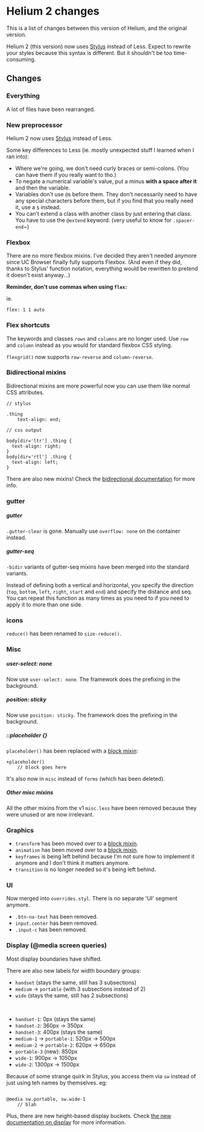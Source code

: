 # Helium 2 changes

This is a list of changes between this version of Helium, and the original version.

Helium 2 (this version) now uses [Stylus](http://stylus-lang.com) instead of Less. Expect to rewrite your styles because this syntax is different. But it shouldn't be too time-consuming.


## Changes

### Everything
A lot of files have been rearranged.


### New preprocessor

Helium 2 now uses [Stylus](http://stylus-lang.com) instead of Less.

Some key differences to Less (ie. mostly unexpected stuff I learned when I ran into):

- Where we're going, we don't need curly braces or semi-colons. (You can have them if you really want to tho.)
- To negate a numerical variable's value, put a minus **with a space after it** and then the variable.
- Variables don't use `@`s before them. They don't necessarily need to have any special characters before them, but if you find that you really need it, use a `$` instead.
- You can't extend a class with another class by just entering that class. You have to use the `@extend` keyword. (very useful to know for `.spacer-end`~)

### Flexbox

There are no more flexbox mixins. I've decided they aren't needed anymore since UC Browser finally fully supports Flexbox. (And even if they did, thanks to Stylus' function notation, everything would be rewritten to pretend it doesn't exist anyway...)

**Reminder, don't use commas when using `flex`:**

ie.

```
flex: 1 1 auto

```

### Flex shortcuts

The keywords and classes `rows` and `columns` are no longer used. Use `row` and `column` instead as you would for standard flexbox CSS styling.

`flexgrid()` now supports `row-reverse` and `column-reverse`.


### Bidirectional mixins

Bidirectional mixins are more powerful now you can use them like normal CSS attributes.

```
// stylus

.thing
	text-align: end;

// css output

body[dir='ltr'] .thing {
  text-align: right;
}
body[dir='rtl'] .thing {
  text-align: left;
}

```

There are also new mixins! Check the [bidirectional documentation](bidir.md) for more info.

### gutter

##### gutter
`.gutter-clear` is gone. Manually use `overflow: none` on the container instead.

##### gutter-seq

`-bidir` variants of gutter-seq mixins have been merged into the standard variants.

Instead of defining both a vertical and horizontal, you specify the direction (`top`, `bottom`, `left`, `right`, `start` and `end`) and specify the distance and seq. You can repeat this function as many times as you need to if you need to apply it to more than one side.

### icons

`reduce()` has been renamed to `size-reduce()`.

### Misc
##### user-select: none
Now use `user-select: none`. The framework does the prefixing in the background.

##### position: sticky
Now use `position: sticky`. The framework does the prefixing in the background.


##### ::placeholder {}
`placeholder()` has been replaced with a [block mixin](http://stylus-lang.com/docs/mixins.html#block-mixins):

```
+placeholder()
	// block goes here

```

It's also now in `misc` instead of `forms` (which has been deleted).

##### Other misc mixins

All the other mixins from the v1 `misc.less` have been removed because they were unused or are now irrelevant.


### Graphics
- `transform` has been moved over to a [block mixin](http://stylus-lang.com/docs/mixins.html#block-mixins).
- `animation` has been moved over to a [block mixin](http://stylus-lang.com/docs/mixins.html#block-mixins).
- `keyframes` is being left behind because I'm not sure how to implement it anymore and I don't think it matters anymore.
- `transition` is no longer needed so it's being left behind.

### UI

Now merged into `overrides.styl`. There is no separate 'UI' segment anymore.

- `.btn-no-text` has been removed.
- `input.center` has been removed.
- `.input-c` has been removed.

### Display (@media screen queries)

Most display boundaries have shifted. 

There are also new labels for width boundary groups:

- `handset` (stays the same, still has 3 subsections)
- `medium` -> `portable` (with 3 subsections instead of 2)
- `wide` (stays the same, still has 2 subsections)

<br/>

- `handset-1`: 0px (stays the same)
- `handset-2`: 360px -> 350px
- `handset-3`: 400px (stays the same)
- `medium-1` -> `portable-1`: 520px -> 500px
- `medium-2` -> `portable-2`: 620px -> 650px
- `portable-3` (new): 850px
- `wide-1`: 900px -> 1050px
- `wide-2`: 1300px -> 1500px

Because of some strange quirk in Stylus, you access them via `sw` instead of just using teh names by themselves. eg:


```

@media sw.portable, sw.wide-1
	// blah

```

Plus, there are new height-based display buckets. Check [the new documentation on display](display.md) for more information.
